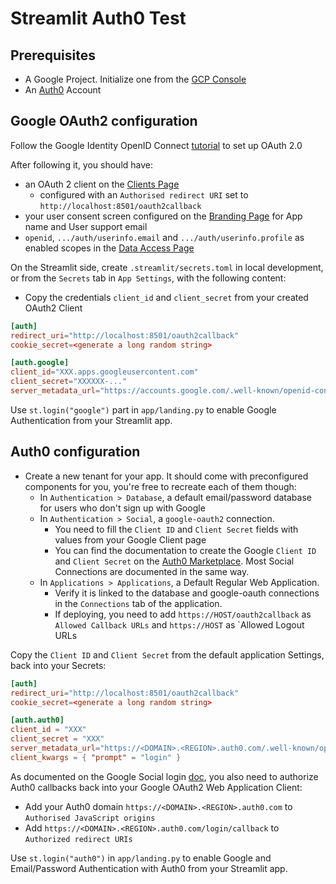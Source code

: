 # Streamlit Auth0 Test

## Prerequisites

- A Google Project. Initialize one from the [GCP Console](https://console.cloud.google.com/)
- An [Auth0](https://auth0.com/) Account

## Google OAuth2 configuration

Follow the Google Identity OpenID Connect [tutorial](https://developers.google.com/identity/openid-connect/openid-connect#appsetup) to set up OAuth 2.0

After following it, you should have:

- an OAuth 2 client on the [Clients Page](https://console.developers.google.com/auth/clients)
  - configured with an `Authorised redirect URI` set to `http://localhost:8501/oauth2callback`
- your user consent screen configured on the [Branding Page](https://console.developers.google.com/auth/branding) for App name and User support email
- `openid`, `.../auth/userinfo.email` and `.../auth/userinfo.profile` as enabled scopes in the [Data Access Page](https://console.cloud.google.com/auth/scopes)

On the Streamlit side, create `.streamlit/secrets.toml` in local development, or from the `Secrets` tab in `App Settings`, with the following content:

- Copy the credentials `client_id` and `client_secret` from your created OAuth2 Client

```toml
[auth]
redirect_uri="http://localhost:8501/oauth2callback"
cookie_secret=<generate a long random string>

[auth.google]
client_id="XXX.apps.googleusercontent.com"
client_secret="XXXXXX-..."
server_metadata_url="https://accounts.google.com/.well-known/openid-configuration"
```

Use `st.login("google")` part in `app/landing.py` to enable Google Authentication from your Streamlit app.

## Auth0 configuration

- Create a new tenant for your app. It should come with preconfigured components for you, you're free to recreate each of them though:
  - In `Authentication > Database`, a default email/password database for users who don't sign up with Google
  - In `Authentication > Social`, a `google-oauth2` connection.
    - You need to fill the `Client ID` and `Client Secret` fields with values from your Google Client page
    - You can find the documentation to create the Google `Client ID` and `Client Secret` on the [Auth0 Marketplace](https://marketplace.auth0.com/integrations/google-social-connection). Most Social Connections are documented in the same way.
  - In `Applications > Applications`, a Default Regular Web Application.
    - Verify it is linked to the database and google-oauth connections in the `Connections` tab of the application.
    - If deploying, you need to add `https://HOST/oauth2callback` as `Allowed Callback URLs` and `https://HOST` as `Allowed Logout URLs

Copy the `Client ID` and `Client Secret` from the default application Settings, back into your Secrets:

```toml
[auth]
redirect_uri="http://localhost:8501/oauth2callback"
cookie_secret=<generate a long random string>

[auth.auth0]
client_id = "XXX"
client_secret = "XXX"
server_metadata_url="https://<DOMAIN>.<REGION>.auth0.com/.well-known/openid-configuration"
client_kwargs = { "prompt" = "login" }
```

As documented on the Google Social login [doc](https://marketplace.auth0.com/integrations/google-social-connection), you also need to authorize Auth0 callbacks back into your Google OAuth2 Web Application Client:

- Add your Auth0 domain `https://<DOMAIN>.<REGION>.auth0.com` to `Authorised JavaScript origins`
- Add `https://<DOMAIN>.<REGION>.auth0.com/login/callback` to `Authorized redirect URIs`

Use `st.login("auth0")` in `app/landing.py` to enable Google and Email/Password Authentication with Auth0 from your Streamlit app.

